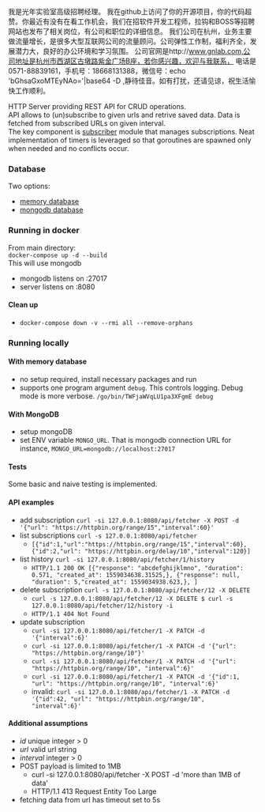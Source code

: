 我是光年实验室高级招聘经理。
我在github上访问了你的开源项目，你的代码超赞。你最近有没有在看工作机会，我们在招软件开发工程师，拉钩和BOSS等招聘网站也发布了相关岗位，有公司和职位的详细信息。
我们公司在杭州，业务主要做流量增长，是很多大型互联网公司的流量顾问。公司弹性工作制，福利齐全，发展潜力大，良好的办公环境和学习氛围。
公司官网是http://www.gnlab.com,公司地址是杭州市西湖区古墩路紫金广场B座，若你感兴趣，欢迎与我联系，
电话是0571-88839161，手机号：18668131388，微信号：echo 'bGhsaGxoMTEyNAo='|base64 -D ,静待佳音。如有打扰，还请见谅，祝生活愉快工作顺利。

HTTP Server providing REST API for CRUD operations.<br>
API allows to (un)subscribe to given urls and retrive saved data. Data is fetched from subscribed URLs on given interval.<br>
The key component is [subscriber](https://github.com/mikimowski/API-Fetcher/tree/master/subscriber) module that manages subscriptions. Neat implementation of timers is leveraged so that goroutines are spawned only when needed and no conflicts occur.

### Database
Two options:
* [memory database](https://github.com/mikimowski/API-Fetcher/blob/master/data/memory_database.go)
* [mongodb database](https://github.com/mikimowski/API-Fetcher/blob/master/data/dao_mongo.go)

### Running in docker
From main directory:<br>
`docker-compose up -d --build`<br>
This will use mongodb
* mongodb listens on :27017
* server listens on :8080

#### Clean up
* `docker-compose down -v --rmi all --remove-orphans`

### Running locally

#### With memory database
* no setup required, install necessary packages and run
* supports one program argument `debug`. This controls logging. Debug mode is more verbose.
    `/go/bin/TWFjaWVqLU1pa3XFgmE debug`

#### With MongoDB
* setup mongoDB
* set ENV variable `MONGO_URL`. That is mongodb connection URL
  for instance, `MONGO_URL=mongodb://localhost:27017`

#### Tests
Some basic and naive testing is implemented.

#### API examples
* add subscription `curl -si 127.0.0.1:8080/api/fetcher -X POST -d '{"url": "https://httpbin.org/range/15","interval":60}'`
* list subscriptions `curl -s 127.0.0.1:8080/api/fetcher`
    * `[{"id":1,"url":"https://httpbin.org/range/15","interval":60}, {"id":2,"url": "https://httpbin.org/delay/10","interval":120}]`
* list history `curl -si 127.0.0.1:8080/api/fetcher/1/history`
    * `HTTP/1.1 200 OK [{"response": "abcdefghijklmno", "duration": 0.571, "created_at": 1559034638.31525,}, {"response": null, "duration": 5,"created_at": 1559034938.623,}, ]`
* delete subscription `curl -s 127.0.0.1:8080/api/fetcher/12 -X DELETE`
    * `curl -s 127.0.0.1:8080/api/fetcher/12 -X DELETE $ curl -s 127.0.0.1:8080/api/fetcher/12/history -i`
    * `HTTP/1.1 404 Not Found`
* update subscription<br>
    * `curl -si 127.0.0.1:8080/api/fetcher/1 -X PATCH -d '{"interval":6}'`<br>
    * `curl -si 127.0.0.1:8080/api/fetcher/1 -X PATCH -d '{"url": "https://httpbin.org/range/10"}'`<br>
    * `curl -si 127.0.0.1:8080/api/fetcher/1 -X PATCH -d '{"url": "https://httpbin.org/range/10", "interval":6}'`<br>
    * `curl -si 127.0.0.1:8080/api/fetcher/1 -X PATCH -d '{"id":1, "url": "https://httpbin.org/range/10", "interval":6}'`<br>
    * invalid: `curl -si 127.0.0.1:8080/api/fetcher/1 -X PATCH -d '{"id":42, "url": "https://httpbin.org/range/10", "interval":6}'`<br>

#### Additional assumptions
* *id* unique integer > 0
* *url* valid url string
* *interval* integer > 0
* POST payload is limited to 1MB
    * curl -si 127.0.0.1:8080/api/fetcher -X POST -d 'more than 1MB of data' 
    * HTTP/1.1 413 Request Entity Too Large
* fetching data from url has timeout set to 5s
